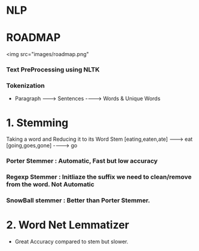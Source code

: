 # NLP
# ROADMAP 

<img src="images/roadmap.png"



### Text PreProcessing using NLTK

### Tokenization 
- Paragraph ---> Sentences ----> Words & Unique Words
  
# 1. Stemming
Taking a word and Reducing it to its Word Stem
[eating,eaten,ate] ---> eat
[going,goes,gone] ----> go

### Porter Stemmer : Automatic, Fast but low accuracy
### Regexp Stemmer : Initliaze the suffix we need to clean/remove from the word. Not Automatic
### SnowBall stemmer : Better than Porter Stemmer. 


# 2. Word Net Lemmatizer
- Great Accuracy compared to stem but slower.
